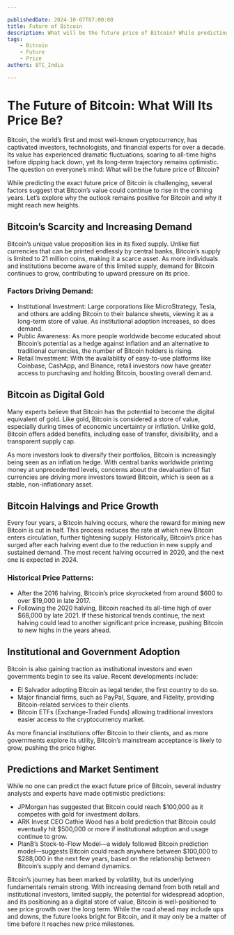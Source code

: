 ```yaml
---

publishedDate: 2024-10-07T07:00:00
title: Future of Bitcoin
description: What will be the future price of Bitcoin? While predicting the exact future price of Bitcoin is challenging, several factors suggest that Bitcoin’s value could continue to rise in the coming years.
tags:
    - Bitcoin
    - Future
    - Price
authors: BTC_India

---
```

# The Future of Bitcoin: What Will Its Price Be?

Bitcoin, the world’s first and most well-known cryptocurrency, has captivated investors, technologists, and financial experts for over a decade. Its value has experienced dramatic fluctuations, soaring to all-time highs before dipping back down, yet its long-term trajectory remains optimistic. The question on everyone’s mind: What will be the future price of Bitcoin?

While predicting the exact future price of Bitcoin is challenging, several factors suggest that Bitcoin’s value could continue to rise in the coming years. Let’s explore why the outlook remains positive for Bitcoin and why it might reach new heights.

## Bitcoin’s Scarcity and Increasing Demand

Bitcoin’s unique value proposition lies in its fixed supply. Unlike fiat currencies that can be printed endlessly by central banks, Bitcoin’s supply is limited to 21 million coins, making it a scarce asset. As more individuals and institutions become aware of this limited supply, demand for Bitcoin continues to grow, contributing to upward pressure on its price.

### Factors Driving Demand:

- Institutional Investment: Large corporations like MicroStrategy, Tesla, and others are adding Bitcoin to their balance sheets, viewing it as a long-term store of value. As institutional adoption increases, so does demand.
- Public Awareness: As more people worldwide become educated about Bitcoin’s potential as a hedge against inflation and an alternative to traditional currencies, the number of Bitcoin holders is rising.
- Retail Investment: With the availability of easy-to-use platforms like Coinbase, CashApp, and Binance, retail investors now have greater access to purchasing and holding Bitcoin, boosting overall demand.

## Bitcoin as Digital Gold

Many experts believe that Bitcoin has the potential to become the digital equivalent of gold. Like gold, Bitcoin is considered a store of value, especially during times of economic uncertainty or inflation. Unlike gold, Bitcoin offers added benefits, including ease of transfer, divisibility, and a transparent supply cap.

As more investors look to diversify their portfolios, Bitcoin is increasingly being seen as an inflation hedge. With central banks worldwide printing money at unprecedented levels, concerns about the devaluation of fiat currencies are driving more investors toward Bitcoin, which is seen as a stable, non-inflationary asset.

## Bitcoin Halvings and Price Growth

Every four years, a Bitcoin halving occurs, where the reward for mining new Bitcoin is cut in half. This process reduces the rate at which new Bitcoin enters circulation, further tightening supply. Historically, Bitcoin’s price has surged after each halving event due to the reduction in new supply and sustained demand. The most recent halving occurred in 2020, and the next one is expected in 2024.

### Historical Price Patterns:

- After the 2016 halving, Bitcoin’s price skyrocketed from around $600 to over $19,000 in late 2017.
- Following the 2020 halving, Bitcoin reached its all-time high of over $68,000 by late 2021.
If these historical trends continue, the next halving could lead to another significant price increase, pushing Bitcoin to new highs in the years ahead.

## Institutional and Government Adoption

Bitcoin is also gaining traction as institutional investors and even governments begin to see its value. Recent developments include:

- El Salvador adopting Bitcoin as legal tender, the first country to do so.
- Major financial firms, such as PayPal, Square, and Fidelity, providing Bitcoin-related services to their clients.
- Bitcoin ETFs (Exchange-Traded Funds) allowing traditional investors easier access to the cryptocurrency market.

As more financial institutions offer Bitcoin to their clients, and as more governments explore its utility, Bitcoin’s mainstream acceptance is likely to grow, pushing the price higher.

## Predictions and Market Sentiment

While no one can predict the exact future price of Bitcoin, several industry analysts and experts have made optimistic predictions:

- JPMorgan has suggested that Bitcoin could reach $100,000 as it competes with gold for investment dollars.
- ARK Invest CEO Cathie Wood has a bold prediction that Bitcoin could eventually hit $500,000 or more if institutional adoption and usage continue to grow.
- PlanB’s Stock-to-Flow Model—a widely followed Bitcoin prediction model—suggests Bitcoin could reach anywhere between $100,000 to $288,000 in the next few years, based on the relationship between Bitcoin’s supply and demand dynamics.

Bitcoin’s journey has been marked by volatility, but its underlying fundamentals remain strong. With increasing demand from both retail and institutional investors, limited supply, the potential for widespread adoption, and its positioning as a digital store of value, Bitcoin is well-positioned to see price growth over the long term.
While the road ahead may include ups and downs, the future looks bright for Bitcoin, and it may only be a matter of time before it reaches new price milestones.

